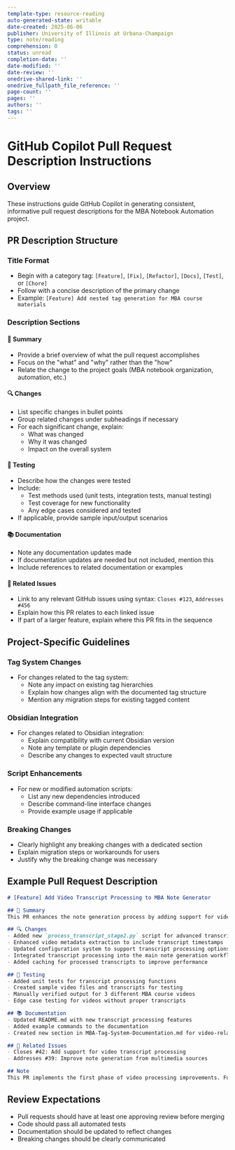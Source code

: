 ```yaml
---
template-type: resource-reading
auto-generated-state: writable
date-created: 2025-06-06
publisher: University of Illinois at Urbana-Champaign
type: note/reading
comprehension: 0
status: unread
completion-date: ''
date-modified: ''
date-review: ''
onedrive-shared-link: ''
onedrive_fullpath_file_reference: ''
page-count: ''
pages: ''
authors: ''
tags: ''
---
```


# GitHub Copilot Pull Request Description Instructions

## Overview
These instructions guide GitHub Copilot in generating consistent, informative pull request descriptions for the MBA Notebook Automation project.

## PR Description Structure

### Title Format
- Begin with a category tag: `[Feature]`, `[Fix]`, `[Refactor]`, `[Docs]`, `[Test]`, or `[Chore]`
- Follow with a concise description of the primary change
- Example: `[Feature] Add nested tag generation for MBA course materials`

### Description Sections

#### 📝 Summary
- Provide a brief overview of what the pull request accomplishes
- Focus on the "what" and "why" rather than the "how"
- Relate the change to the project goals (MBA notebook organization, automation, etc.)

#### 🔍 Changes
- List specific changes in bullet points
- Group related changes under subheadings if necessary
- For each significant change, explain:
  - What was changed
  - Why it was changed
  - Impact on the overall system

#### 🧪 Testing
- Describe how the changes were tested
- Include:
  - Test methods used (unit tests, integration tests, manual testing)
  - Test coverage for new functionality
  - Any edge cases considered and tested
- If applicable, provide sample input/output scenarios

#### 📚 Documentation
- Note any documentation updates made
- If documentation updates are needed but not included, mention this
- Include references to related documentation or examples

#### 🔄 Related Issues
- Link to any relevant GitHub issues using syntax: `Closes #123`, `Addresses #456`
- Explain how this PR relates to each linked issue
- If part of a larger feature, explain where this PR fits in the sequence

## Project-Specific Guidelines

### Tag System Changes
- For changes related to the tag system:
  - Note any impact on existing tag hierarchies
  - Explain how changes align with the documented tag structure
  - Mention any migration steps for existing tagged content

### Obsidian Integration
- For changes related to Obsidian integration:
  - Explain compatibility with current Obsidian version
  - Note any template or plugin dependencies
  - Describe any changes to expected vault structure

### Script Enhancements
- For new or modified automation scripts:
  - List any new dependencies introduced
  - Describe command-line interface changes
  - Provide example usage if applicable

### Breaking Changes
- Clearly highlight any breaking changes with a dedicated section
- Explain migration steps or workarounds for users
- Justify why the breaking change was necessary

## Example Pull Request Description

```markdown
# [Feature] Add Video Transcript Processing to MBA Note Generator

## 📝 Summary
This PR enhances the note generation process by adding support for video transcript processing. It allows the system to automatically extract key points from lecture videos and incorporate them into the generated MBA notes.

## 🔍 Changes
- Added new `process_transcript_stage2.py` script for advanced transcript processing
- Enhanced video metadata extraction to include transcript timestamps
- Updated configuration system to support transcript processing options
- Integrated transcript processing into the main note generation workflow
- Added caching for processed transcripts to improve performance

## 🧪 Testing
- Added unit tests for transcript processing functions
- Created sample video files and transcripts for testing
- Manually verified output for 3 different MBA course videos
- Edge case testing for videos without proper transcripts

## 📚 Documentation
- Updated README.md with new transcript processing features
- Added example commands to the documentation
- Created new section in MBA-Tag-System-Documentation.md for video-related tags

## 🔄 Related Issues
- Closes #42: Add support for video transcript processing
- Addresses #39: Improve note generation from multimedia sources

## Note
This PR implements the first phase of video processing improvements. Future PRs will add support for speaker identification and slide content extraction.
```

## Review Expectations
- Pull requests should have at least one approving review before merging
- Code should pass all automated tests
- Documentation should be updated to reflect changes
- Breaking changes should be clearly communicated
